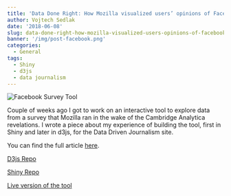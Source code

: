 ```yaml
---
title: 'Data Done Right: How Mozilla visualized users’ opinions of Facebook'
author: Vojtech Sedlak
date: '2018-06-08'
slug: data-done-right-how-mozilla-visualized-users-opinions-of-facebook
banner: '/img/post-facebook.png'
categories:
  - General
tags:
  - Shiny
  - d3js
  - data journalism
---
```


![Facebook Survey Tool](/img/post-facebook.png)

Couple of weeks ago I got to work on an interactive tool to explore data from a survey that Mozilla ran in the wake of the Cambridge Analytica revelations. I wrote a piece about my experience of building the tool, first in Shiny and later in d3js, for the Data Driven Journalism site. 

You can find the full article [here](http://datadrivenjournalism.net/featured_projects/data_done_right_how_mozilla_visualized_users_opinions_of_facebook). 

[D3js Repo](https://github.com/vojtechsedlak/shinysurvey)

[Shiny Repo](https://github.com/vojtechsedlak/d3survey)

[Live version of the tool](https://fbsurvey.mozillafoundation.org/)